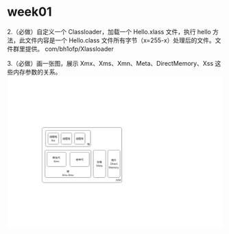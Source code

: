# week01
2.（必做）自定义一个 Classloader，加载一个 Hello.xlass 文件，执行 hello 方法，此文件内容是一个 Hello.class 文件所有字节（x=255-x）处理后的文件。文件群里提供。
com/bh1ofp/Xlassloader

3.（必做）画一张图，展示 Xmx、Xms、Xmn、Meta、DirectMemory、Xss 这些内存参数的关系。
![Aaron Swartz](https://github.com/cupitfirst/week01/blob/master/src/com/bh1ofp/geekbang-java-Week1-3.png)
